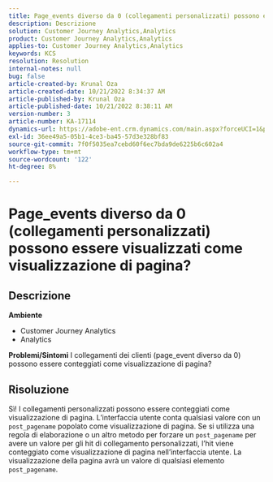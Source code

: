 ```yaml
---
title: Page_events diverso da 0 (collegamenti personalizzati) possono essere visualizzati come visualizzazione di pagina?
description: Descrizione
solution: Customer Journey Analytics,Analytics
product: Customer Journey Analytics,Analytics
applies-to: Customer Journey Analytics,Analytics
keywords: KCS
resolution: Resolution
internal-notes: null
bug: false
article-created-by: Krunal Oza
article-created-date: 10/21/2022 8:34:37 AM
article-published-by: Krunal Oza
article-published-date: 10/21/2022 8:38:11 AM
version-number: 3
article-number: KA-17114
dynamics-url: https://adobe-ent.crm.dynamics.com/main.aspx?forceUCI=1&pagetype=entityrecord&etn=knowledgearticle&id=e0d0b62f-1b51-ed11-bba2-0022480867fb
exl-id: 36ee49a5-05b1-4ce3-ba45-57d3e328bf83
source-git-commit: 7f0f5035ea7cebd60f6ec7bda9de6225b6c602a4
workflow-type: tm+mt
source-wordcount: '122'
ht-degree: 8%

---
```


# Page_events diverso da 0 (collegamenti personalizzati) possono essere visualizzati come visualizzazione di pagina?

## Descrizione

<b>Ambiente</b>
- Customer Journey Analytics
- Analytics



<b>Problemi/Sintomi</b>
I collegamenti dei clienti (page_event diverso da 0) possono essere conteggiati come visualizzazione di pagina?


## Risoluzione


Sì! I collegamenti personalizzati possono essere conteggiati come visualizzazione di pagina. L’interfaccia utente conta qualsiasi valore con un `post_pagename` popolato come visualizzazione di pagina. Se si utilizza una regola di elaborazione o un altro metodo per forzare un `post_pagename` per avere un valore per gli hit di collegamento personalizzati, l’hit viene conteggiato come visualizzazione di pagina nell’interfaccia utente. La visualizzazione della pagina avrà un valore di qualsiasi elemento `post_pagename`.
